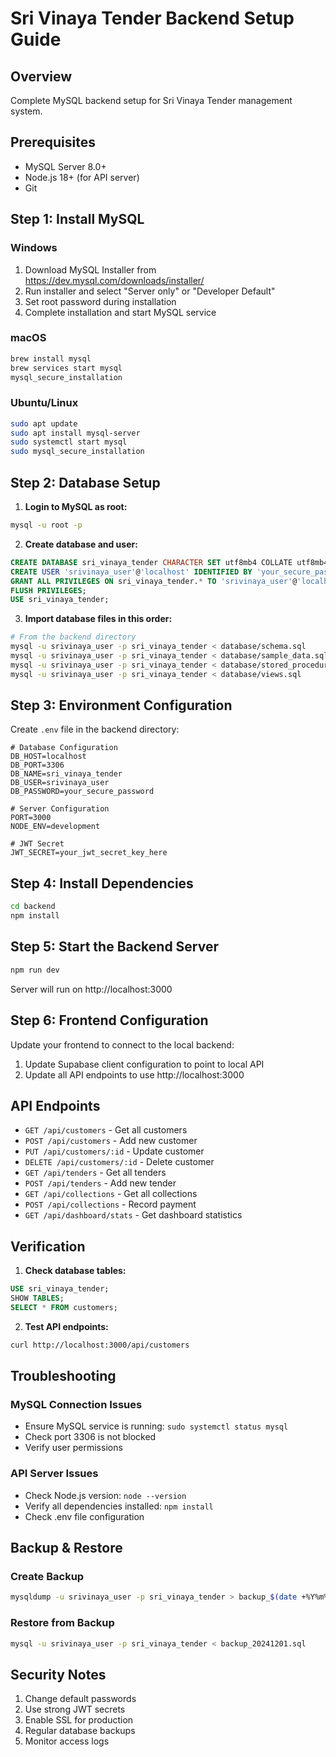 # Sri Vinaya Tender Backend Setup Guide

## Overview
Complete MySQL backend setup for Sri Vinaya Tender management system.

## Prerequisites
- MySQL Server 8.0+
- Node.js 18+ (for API server)
- Git

## Step 1: Install MySQL

### Windows
1. Download MySQL Installer from https://dev.mysql.com/downloads/installer/
2. Run installer and select "Server only" or "Developer Default"
3. Set root password during installation
4. Complete installation and start MySQL service

### macOS
```bash
brew install mysql
brew services start mysql
mysql_secure_installation
```

### Ubuntu/Linux
```bash
sudo apt update
sudo apt install mysql-server
sudo systemctl start mysql
sudo mysql_secure_installation
```

## Step 2: Database Setup

1. **Login to MySQL as root:**
```bash
mysql -u root -p
```

2. **Create database and user:**
```sql
CREATE DATABASE sri_vinaya_tender CHARACTER SET utf8mb4 COLLATE utf8mb4_unicode_ci;
CREATE USER 'srivinaya_user'@'localhost' IDENTIFIED BY 'your_secure_password';
GRANT ALL PRIVILEGES ON sri_vinaya_tender.* TO 'srivinaya_user'@'localhost';
FLUSH PRIVILEGES;
USE sri_vinaya_tender;
```

3. **Import database files in this order:**
```bash
# From the backend directory
mysql -u srivinaya_user -p sri_vinaya_tender < database/schema.sql
mysql -u srivinaya_user -p sri_vinaya_tender < database/sample_data.sql
mysql -u srivinaya_user -p sri_vinaya_tender < database/stored_procedures.sql
mysql -u srivinaya_user -p sri_vinaya_tender < database/views.sql
```

## Step 3: Environment Configuration

Create `.env` file in the backend directory:
```env
# Database Configuration
DB_HOST=localhost
DB_PORT=3306
DB_NAME=sri_vinaya_tender
DB_USER=srivinaya_user
DB_PASSWORD=your_secure_password

# Server Configuration
PORT=3000
NODE_ENV=development

# JWT Secret
JWT_SECRET=your_jwt_secret_key_here
```

## Step 4: Install Dependencies

```bash
cd backend
npm install
```

## Step 5: Start the Backend Server

```bash
npm run dev
```

Server will run on http://localhost:3000

## Step 6: Frontend Configuration

Update your frontend to connect to the local backend:
1. Update Supabase client configuration to point to local API
2. Update all API endpoints to use http://localhost:3000

## API Endpoints

- `GET /api/customers` - Get all customers
- `POST /api/customers` - Add new customer
- `PUT /api/customers/:id` - Update customer
- `DELETE /api/customers/:id` - Delete customer
- `GET /api/tenders` - Get all tenders
- `POST /api/tenders` - Add new tender
- `GET /api/collections` - Get all collections
- `POST /api/collections` - Record payment
- `GET /api/dashboard/stats` - Get dashboard statistics

## Verification

1. **Check database tables:**
```sql
USE sri_vinaya_tender;
SHOW TABLES;
SELECT * FROM customers;
```

2. **Test API endpoints:**
```bash
curl http://localhost:3000/api/customers
```

## Troubleshooting

### MySQL Connection Issues
- Ensure MySQL service is running: `sudo systemctl status mysql`
- Check port 3306 is not blocked
- Verify user permissions

### API Server Issues
- Check Node.js version: `node --version`
- Verify all dependencies installed: `npm install`
- Check .env file configuration

## Backup & Restore

### Create Backup
```bash
mysqldump -u srivinaya_user -p sri_vinaya_tender > backup_$(date +%Y%m%d).sql
```

### Restore from Backup
```bash
mysql -u srivinaya_user -p sri_vinaya_tender < backup_20241201.sql
```

## Security Notes

1. Change default passwords
2. Use strong JWT secrets
3. Enable SSL for production
4. Regular database backups
5. Monitor access logs